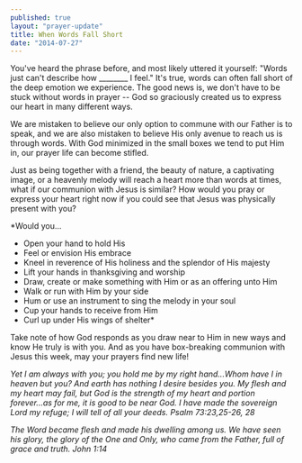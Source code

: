 ```yaml
---
published: true
layout: "prayer-update"
title: When Words Fall Short
date: "2014-07-27"
---
```


You've heard the phrase before, and most likely uttered it yourself: "Words just can't describe how ________ I feel." It's true, words can often fall short of the deep emotion we experience.  The good news is, we don't have to be stuck without words in prayer -- God so graciously created us to express our heart in many different ways.

We are mistaken to believe our only option to commune with our Father is to speak, and we are also mistaken to believe His only avenue to reach us is through words.  With God minimized in the small boxes we tend to put Him in, our prayer life can become stifled.

Just as being together with a friend, the beauty of nature, a captivating image, or a heavenly melody will reach a heart more than words at times, what if our communion with Jesus is similar?  How would you pray or express your heart right now if you could see that Jesus was physically present with you?

*Would you...
- Open your hand to hold His
- Feel or envision His embrace
- Kneel in reverence of His holiness and the splendor of His majesty
- Lift your hands in thanksgiving and worship
- Draw, create or make something with Him or as an offering unto Him
- Walk or run with Him by your side
- Hum or use an instrument to sing the melody in your soul
- Cup your hands to receive from Him
- Curl up under His wings of shelter*

Take note of how God responds as you draw near to Him in new ways and know He truly is with you.  And as you have box-breaking communion with Jesus this week, may your prayers find new life!

*Yet I am always with you; you hold me by my right hand...Whom have I in heaven but you?  And earth has nothing I desire besides you.  My flesh and my heart may fail, but God is the strength of my heart and portion forever...as for me, it is good to be near God.  I have made the sovereign Lord my refuge; I will tell of all your deeds.
Psalm 73:23,25-26, 28*

*The Word became flesh and made his dwelling among us.  We have seen his glory, the glory of the One and Only, who came from the Father, full of grace and truth.
John 1:14*